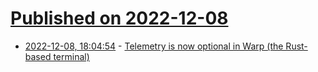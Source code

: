 # [Published on 2022-12-08](index.md)

* [2022-12-08, 18:04:54](https://news.ycombinator.com/item?id=33910992) - [Telemetry is now optional in Warp (the Rust-based terminal)](https://www.warp.dev/blog/telemetry-now-optional-in-warp)
